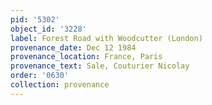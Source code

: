 ```yaml
---
pid: '5302'
object_id: '3228'
label: Forest Road with Woodcutter (London)
provenance_date: Dec 12 1984
provenance_location: France, Paris
provenance_text: Sale, Couturier Nicolay
order: '0630'
collection: provenance
---
```

